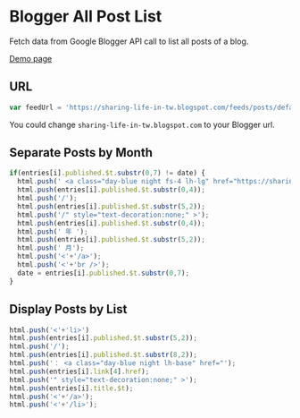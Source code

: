 # Blogger All Post List

Fetch data from Google Blogger API call to list all posts of a blog.

[Demo page](https://sharing-life-in-tw.blogspot.com/p/all-posts.html)

## URL

```js
var feedUrl = 'https://sharing-life-in-tw.blogspot.com/feeds/posts/default?max-results=9999&amp;alt=json-in-script&amp;callback=myFunc';
```

You could change `sharing-life-in-tw.blogspot.com` to your Blogger url.

## Separate Posts by Month

```js
if(entries[i].published.$t.substr(0,7) != date) {
  html.push(' <a class="day-blue night fs-4 lh-lg" href="https://sharing-life-in-tw.blogspot.com/');
  html.push(entries[i].published.$t.substr(0,4));
  html.push('/');
  html.push(entries[i].published.$t.substr(5,2));
  html.push('/" style="text-decoration:none;" >');
  html.push(entries[i].published.$t.substr(0,4));
  html.push(' 年 ');
  html.push(entries[i].published.$t.substr(5,2));
  html.push(' 月');
  html.push('<'+'/a>');
  html.push('<'+'br />');
  date = entries[i].published.$t.substr(0,7);
}
```

## Display Posts by List

```js
html.push('<'+'li>')
html.push(entries[i].published.$t.substr(5,2));
html.push('/');
html.push(entries[i].published.$t.substr(8,2));
html.push('： <a class="day-blue night lh-base" href="');
html.push(entries[i].link[4].href);
html.push('" style="text-decoration:none;" >');
html.push(entries[i].title.$t);
html.push('<'+'/a>');
html.push('<'+'/li>');
```
